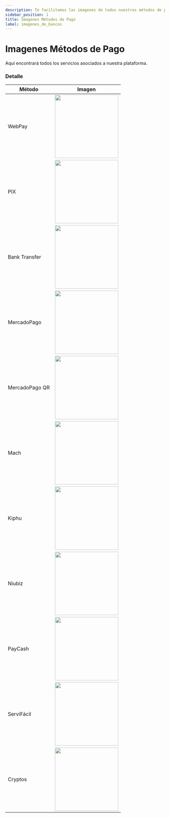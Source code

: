 ```yaml
---
description: Te facilitamos las imagenes de todos nuestros métodos de pago para que puedas utilizar..
sidebar_position: 1
title: Imagenes Métodos de Pago
label: imagenes_de_bancos
---
```


# Imagenes Métodos de Pago

Aquí encontrará todos los servicios asociados a nuestra plataforma.


### Detalle

| Método | Imagen |
| -------- | ------- |
| WebPay | <img src="https://keroscosmetic.cl/wp-content/uploads/2020/12/logo-web-pay-plus-300x135.png" width="200" /> |
| PIX | <img src="https://upload.wikimedia.org/wikipedia/commons/thumb/d/de/Logo_-_pix_powered_by_Banco_Central_%28Brazil%2C_2020%29.png/1280px-Logo_-_pix_powered_by_Banco_Central_%28Brazil%2C_2020%29.png" width="200" /> |
| Bank Transfer | <img src="https://w7.pngwing.com/pngs/268/211/png-transparent-payment-system-youtube-bank-account-industry-others-text-payment-logo.png" width="200" /> |
| MercadoPago | <img src="https://ayuda.babytuto.com/hc/article_attachments/12219794968589" width="200" /> |
| MercadoPago QR | <img src="https://ayuda.babytuto.com/hc/article_attachments/12219794968589" width="200" /> |
| Mach | <img src="https://d1.awsstatic.com/case-studies/Latam%20Cases%20Assets/LogoMACH.cb23ff6edde7962bb0dee9f9740cd26833354b0b.png" width="200" /> |
| Kiphu | <img src="https://res.cloudinary.com/ddakqnnyc/image/upload/v1687550958/download-removebg-preview_xqtnqq.png" width="200" /> |
| Niubiz | <img src="https://www.niubiz.com.pe/wp-content/uploads/2023/01/Niubiz-logo-sin-fondo.png" width="200" /> |
| PayCash | <img src="https://etn.com.mx/img/logo-paycash.png" width="200" /> |
| ServiFácil | <img src="https://servifacil.com.mx/sites/default/files/Group%2034.png" width="200" /> |
| Cryptos | <img src="https://assets.stickpng.com/images/5a5220842f93c7a8d5137fd5.png" width="200" /> |
